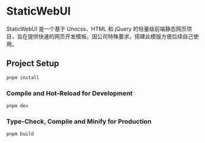 # StaticWebUI
StaticWebUI 是一个基于 Unocss、HTML 和 jQuery 的轻量级前端静态网页项目，旨在提供快速的网页开发模板。因公司特殊要求，搭建此模版方便后续自己使用。

## Project Setup

```sh
pnpm install
```

### Compile and Hot-Reload for Development

```sh
pnpm dev
```

### Type-Check, Compile and Minify for Production

```sh
pnpm build
```
